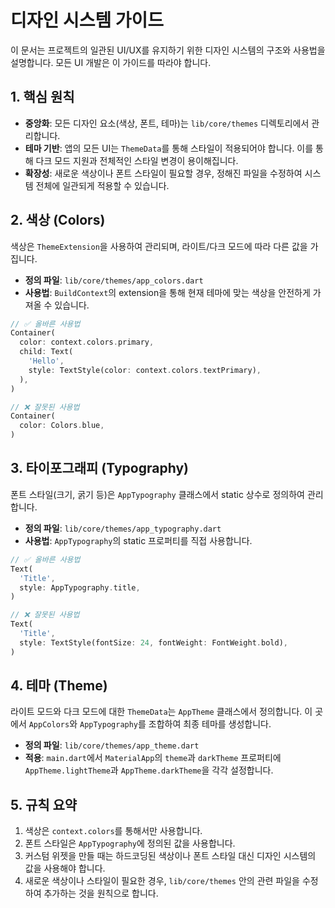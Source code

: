 # 디자인 시스템 가이드

이 문서는 프로젝트의 일관된 UI/UX를 유지하기 위한 디자인 시스템의 구조와 사용법을 설명합니다. 모든 UI 개발은 이 가이드를 따라야 합니다.

## 1. 핵심 원칙

- **중앙화**: 모든 디자인 요소(색상, 폰트, 테마)는 `lib/core/themes` 디렉토리에서 관리합니다.
- **테마 기반**: 앱의 모든 UI는 `ThemeData`를 통해 스타일이 적용되어야 합니다. 이를 통해 다크 모드 지원과 전체적인 스타일 변경이 용이해집니다.
- **확장성**: 새로운 색상이나 폰트 스타일이 필요할 경우, 정해진 파일을 수정하여 시스템 전체에 일관되게 적용할 수 있습니다.

## 2. 색상 (Colors)

색상은 `ThemeExtension`을 사용하여 관리되며, 라이트/다크 모드에 따라 다른 값을 가집니다.

- **정의 파일**: `lib/core/themes/app_colors.dart`
- **사용법**: `BuildContext`의 extension을 통해 현재 테마에 맞는 색상을 안전하게 가져올 수 있습니다.

```dart
// ✅ 올바른 사용법
Container(
  color: context.colors.primary,
  child: Text(
    'Hello',
    style: TextStyle(color: context.colors.textPrimary),
  ),
)

// ❌ 잘못된 사용법
Container(
  color: Colors.blue,
)
```

## 3. 타이포그래피 (Typography)

폰트 스타일(크기, 굵기 등)은 `AppTypography` 클래스에서 static 상수로 정의하여 관리합니다.

- **정의 파일**: `lib/core/themes/app_typography.dart`
- **사용법**: `AppTypography`의 static 프로퍼티를 직접 사용합니다.

```dart
// ✅ 올바른 사용법
Text(
  'Title',
  style: AppTypography.title,
)

// ❌ 잘못된 사용법
Text(
  'Title',
  style: TextStyle(fontSize: 24, fontWeight: FontWeight.bold),
)
```

## 4. 테마 (Theme)

라이트 모드와 다크 모드에 대한 `ThemeData`는 `AppTheme` 클래스에서 정의합니다. 이 곳에서 `AppColors`와 `AppTypography`를 조합하여 최종 테마를 생성합니다.

- **정의 파일**: `lib/core/themes/app_theme.dart`
- **적용**: `main.dart`에서 `MaterialApp`의 `theme`과 `darkTheme` 프로퍼티에 `AppTheme.lightTheme`과 `AppTheme.darkTheme`을 각각 설정합니다.

## 5. 규칙 요약

1.  색상은 `context.colors`를 통해서만 사용합니다.
2.  폰트 스타일은 `AppTypography`에 정의된 값을 사용합니다.
3.  커스텀 위젯을 만들 때는 하드코딩된 색상이나 폰트 스타일 대신 디자인 시스템의 값을 사용해야 합니다.
4.  새로운 색상이나 스타일이 필요한 경우, `lib/core/themes` 안의 관련 파일을 수정하여 추가하는 것을 원칙으로 합니다.
